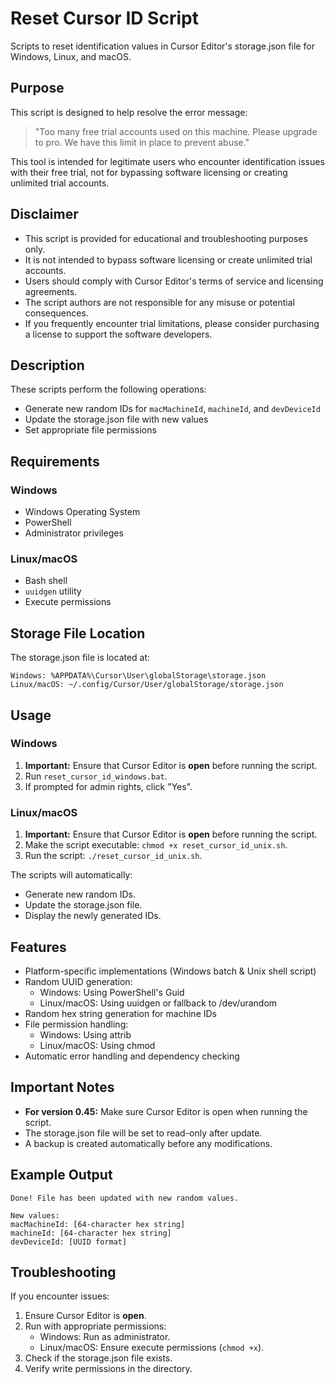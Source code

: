 # Reset Cursor ID Script

Scripts to reset identification values in Cursor Editor's storage.json file for Windows, Linux, and macOS.

## Purpose

This script is designed to help resolve the error message:
> "Too many free trial accounts used on this machine. Please upgrade to pro. We have this limit in place to prevent abuse."

This tool is intended for legitimate users who encounter identification issues with their free trial, not for bypassing software licensing or creating unlimited trial accounts.

## Disclaimer

- This script is provided for educational and troubleshooting purposes only.
- It is not intended to bypass software licensing or create unlimited trial accounts.
- Users should comply with Cursor Editor's terms of service and licensing agreements.
- The script authors are not responsible for any misuse or potential consequences.
- If you frequently encounter trial limitations, please consider purchasing a license to support the software developers.

## Description

These scripts perform the following operations:
- Generate new random IDs for `macMachineId`, `machineId`, and `devDeviceId`
- Update the storage.json file with new values
- Set appropriate file permissions

## Requirements

### Windows
- Windows Operating System
- PowerShell
- Administrator privileges

### Linux/macOS
- Bash shell
- `uuidgen` utility
- Execute permissions

## Storage File Location

The storage.json file is located at:

```plaintext
Windows: %APPDATA%\Cursor\User\globalStorage\storage.json
Linux/macOS: ~/.config/Cursor/User/globalStorage/storage.json
```

## Usage

### Windows
1. **Important:** Ensure that Cursor Editor is **open** before running the script.
2. Run `reset_cursor_id_windows.bat`.
3. If prompted for admin rights, click "Yes".

### Linux/macOS
1. **Important:** Ensure that Cursor Editor is **open** before running the script.
2. Make the script executable: `chmod +x reset_cursor_id_unix.sh`.
3. Run the script: `./reset_cursor_id_unix.sh`.

The scripts will automatically:
- Generate new random IDs.
- Update the storage.json file.
- Display the newly generated IDs.

## Features

- Platform-specific implementations (Windows batch & Unix shell script)
- Random UUID generation:
  - Windows: Using PowerShell's Guid
  - Linux/macOS: Using uuidgen or fallback to /dev/urandom
- Random hex string generation for machine IDs
- File permission handling:
  - Windows: Using attrib
  - Linux/macOS: Using chmod
- Automatic error handling and dependency checking

## Important Notes

- **For version 0.45:** Make sure Cursor Editor is open when running the script.
- The storage.json file will be set to read-only after update.
- A backup is created automatically before any modifications.

## Example Output

```plaintext
Done! File has been updated with new random values.

New values:
macMachineId: [64-character hex string]
machineId: [64-character hex string]
devDeviceId: [UUID format]
```

## Troubleshooting

If you encounter issues:
1. Ensure Cursor Editor is **open**.
2. Run with appropriate permissions:
   - Windows: Run as administrator.
   - Linux/macOS: Ensure execute permissions (`chmod +x`).
3. Check if the storage.json file exists.
4. Verify write permissions in the directory.
